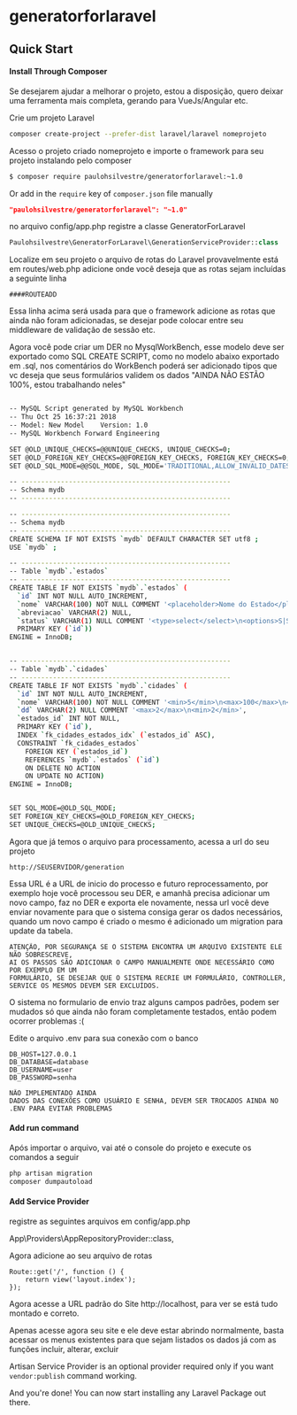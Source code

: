# generatorforlaravel

## Quick Start

#### Install Through Composer

Se desejarem ajudar a melhorar o projeto, estou a disposição, quero deixar uma ferramenta mais completa, gerando para VueJs/Angular etc.

Crie um projeto Laravel

``` bash
composer create-project --prefer-dist laravel/laravel nomeprojeto

```
Acesso o projeto criado nomeprojeto e importe o framework para seu projeto instalando pelo composer

``` bash
$ composer require paulohsilvestre/generatorforlaravel:~1.0
```
    
Or add in the `require` key of `composer.json` file manually

``` json
"paulohsilvestre/generatorforlaravel": "~1.0"
```

no arquivo config/app.php registre a classe GeneratorForLaravel
``` php
Paulohsilvestre\GeneratorForLaravel\GenerationServiceProvider::class
```

Localize em seu projeto o arquivo de rotas do Laravel provavelmente está em routes/web.php
adicione onde você deseja que as rotas sejam incluídas a seguinte linha 

```
####ROUTEADD
```
Essa linha acima será usada para que o framework adicione as rotas que ainda não foram adicionadas, se desejar pode colocar entre seu middleware de validação de sessão etc.

Agora você pode criar um DER no MysqlWorkBench, esse modelo deve ser exportado como SQL CREATE SCRIPT, como no modelo abaixo exportado em .sql, nos comentários do WorkBench poderá ser adicionado tipos que vc deseja que seus formulários validem os dados "AINDA NÃO ESTÃO 100%, estou trabalhando neles"

``` bash

-- MySQL Script generated by MySQL Workbench
-- Thu Oct 25 16:37:21 2018
-- Model: New Model    Version: 1.0
-- MySQL Workbench Forward Engineering

SET @OLD_UNIQUE_CHECKS=@@UNIQUE_CHECKS, UNIQUE_CHECKS=0;
SET @OLD_FOREIGN_KEY_CHECKS=@@FOREIGN_KEY_CHECKS, FOREIGN_KEY_CHECKS=0;
SET @OLD_SQL_MODE=@@SQL_MODE, SQL_MODE='TRADITIONAL,ALLOW_INVALID_DATES';

-- -----------------------------------------------------
-- Schema mydb
-- -----------------------------------------------------

-- -----------------------------------------------------
-- Schema mydb
-- -----------------------------------------------------
CREATE SCHEMA IF NOT EXISTS `mydb` DEFAULT CHARACTER SET utf8 ;
USE `mydb` ;

-- -----------------------------------------------------
-- Table `mydb`.`estados`
-- -----------------------------------------------------
CREATE TABLE IF NOT EXISTS `mydb`.`estados` (
  `id` INT NOT NULL AUTO_INCREMENT,
  `nome` VARCHAR(100) NOT NULL COMMENT '<placeholder>Nome do Estado</placeholder>',
  `abreviacao` VARCHAR(2) NULL,
  `status` VARCHAR(1) NULL COMMENT '<type>select</select>\n<options>S|Sim, N|Não</options>',
  PRIMARY KEY (`id`))
ENGINE = InnoDB;


-- -----------------------------------------------------
-- Table `mydb`.`cidades`
-- -----------------------------------------------------
CREATE TABLE IF NOT EXISTS `mydb`.`cidades` (
  `id` INT NOT NULL AUTO_INCREMENT,
  `nome` VARCHAR(100) NOT NULL COMMENT '<min>5</min>\n<max>100</max>\n<type>input</type>',
  `dd` VARCHAR(2) NULL COMMENT '<max>2</max>\n<min>2</min>',
  `estados_id` INT NOT NULL,
  PRIMARY KEY (`id`),
  INDEX `fk_cidades_estados_idx` (`estados_id` ASC),
  CONSTRAINT `fk_cidades_estados`
    FOREIGN KEY (`estados_id`)
    REFERENCES `mydb`.`estados` (`id`)
    ON DELETE NO ACTION
    ON UPDATE NO ACTION)
ENGINE = InnoDB;


SET SQL_MODE=@OLD_SQL_MODE;
SET FOREIGN_KEY_CHECKS=@OLD_FOREIGN_KEY_CHECKS;
SET UNIQUE_CHECKS=@OLD_UNIQUE_CHECKS;

```
Agora que já temos o arquivo para processamento, acessa a url do seu projeto

```
http://SEUSERVIDOR/generation

```
Essa URL é a URL de inicio do processo e futuro reprocessamento, por exemplo hoje você processou seu DER, e amanhã precisa adicionar um novo campo, faz no DER e exporta ele novamente, nessa url você deve enviar novamente para que o sistema consiga gerar os dados necessários, quando um novo campo é criado o mesmo é adicionado um migration para update da tabela.

```
ATENÇÃO, POR SEGURANÇA SE O SISTEMA ENCONTRA UM ARQUIVO EXISTENTE ELE NÃO SOBRESCREVE, 
AI OS PASSOS SÃO ADICIONAR O CAMPO MANUALMENTE ONDE NECESSÁRIO COMO POR EXEMPLO EM UM 
FORMULÁRIO, SE DESEJAR QUE O SISTEMA RECRIE UM FORMULÁRIO, CONTROLLER, SERVICE OS MESMOS DEVEM SER EXCLUÍDOS.
```

O sistema no formulario de envio traz alguns campos padrões, podem ser mudados só que ainda não foram completamente testados, então podem ocorrer problemas :(

Edite o arquivo .env para sua conexão com o banco

```
DB_HOST=127.0.0.1
DB_DATABASE=database
DB_USERNAME=user
DB_PASSWORD=senha
```

```
NÃO IMPLEMENTADO AINDA
DADOS DAS CONEXÕES COMO USUÁRIO E SENHA, DEVEM SER TROCADOS AINDA NO .ENV PARA EVITAR PROBLEMAS
```

#### Add run command
Após importar o arquivo, vai até o console do projeto e execute os comandos a seguir

``` bash
php artisan migration
composer dumpautoload
```

#### Add Service Provider

registre as seguintes arquivos em config/app.php

App\Providers\AppRepositoryProvider::class,


Agora adicione ao seu arquivo de rotas 
```
Route::get('/', function () {
    return view('layout.index');
});
```

Agora acesse a URL padrão do Site http://localhost, para ver se está tudo montado e correto.

Apenas acesse agora seu site e ele deve estar abrindo normalmente, basta acessar os menus existentes para que sejam listados os dados já com as funções incluir, alterar, excluir


Artisan Service Provider is an optional provider required only if you want `vendor:publish` command working.

And you're done! You can now start installing any Laravel Package out there.